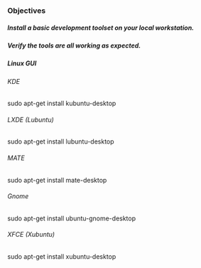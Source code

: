 ### Objectives
##### Install a basic development toolset on your local workstation.
##### Verify the tools are all working as expected.

##### Linux GUI 

###### KDE
sudo apt-get install kubuntu-desktop
###### LXDE (Lubuntu)
sudo apt-get install lubuntu-desktop
###### MATE
sudo apt-get install mate-desktop
###### Gnome
sudo apt-get install ubuntu-gnome-desktop
###### XFCE (Xubuntu)
sudo apt-get install xubuntu-desktop